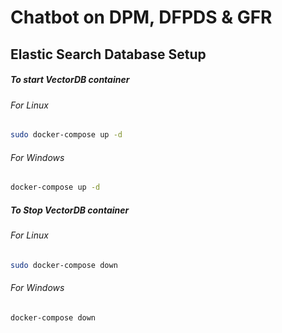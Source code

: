 # Chatbot on DPM, DFPDS & GFR

## Elastic Search Database Setup

##### To start VectorDB container
###### For Linux
```bash
sudo docker-compose up -d
```

###### For Windows
```bash
docker-compose up -d
```

##### To Stop VectorDB container
###### For Linux
```bash
sudo docker-compose down
```

###### For Windows
```bash
docker-compose down
```
